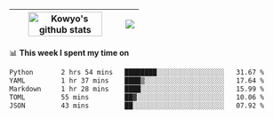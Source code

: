 | <a href="https://github.com/anuraghazra/github-readme-stats"><img width="85%" src="https://github-readme-stats.vercel.app/api?username=kowyo&show_icons=true&hide_border=true&theme=transparent" alt="Kowyo's github stats" /></a> | <a href="https://github.com/anuraghazra/github-readme-stats"><img align="center" src="https://github-readme-stats.vercel.app/api/top-langs/?username=kowyo&exclude_repo=Engineering-Competition-Robot,mobile-robot&hide=c,assembly,shaderlab,hlsl,mathematica,cmake&layout=compact&hide_border=true&theme=transparent" /></a> |
| ------------- | ------------- |

📊 **This week I spent my time on**
<!--START_SECTION:waka-->

```txt
Python       2 hrs 54 mins   ████████░░░░░░░░░░░░░░░░░   31.67 %
YAML         1 hr 37 mins    ████▒░░░░░░░░░░░░░░░░░░░░   17.64 %
Markdown     1 hr 28 mins    ████░░░░░░░░░░░░░░░░░░░░░   15.99 %
TOML         55 mins         ██▓░░░░░░░░░░░░░░░░░░░░░░   10.06 %
JSON         43 mins         ██░░░░░░░░░░░░░░░░░░░░░░░   07.92 %
```

<!--END_SECTION:waka-->
